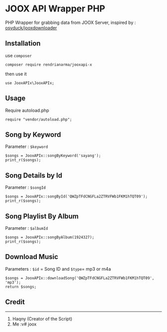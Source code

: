 # JOOX API Wrapper PHP
PHP Wrapper for grabbing data from JOOX Server, inspired by : [osyduck/jooxdownloader](https://github.com/osyduck/jooxdownloader)


## Installation 
use `composer`
```
composer require rendrianarma/jooxapi-x

```
then use it
```
use JooxAPIx\JooxAPIx;

```

## Usage
Require autoload.php
```
require "vendor/autoload.php";
```


## Song by Keyword
Parameter : `$keyword`
```
$songs = JooxAPIx::songByKeyword('sayang');
print_r($songs);
```
## Song Details by Id
Parameter : `$songId`
```
$songs = JooxAPIx::songById('QWZpTFdCNGFLa2ZTRVFWb1FKM1hTQT09');
print_r($songs);
```

## Song Playlist By Album
Parameter : `$albumId`
```
$songs = JooxAPIx::songByAlbum(1924327);
print_r($songs);
```

## Download Music
Parameters : `$id` =  Song ID and `$type`= mp3 or m4a
```
$songs = JooxAPIx::downloadSong('QWZpTFdCNGFLa2ZTRVFWb1FKM1hTQT09', 'mp3');
return $songs;
```

## Credit
-------------
1. Haqny (Creator of the Script)
2. Me :v#   j o o x  
 